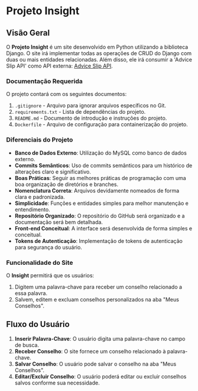 # Projeto Insight

## Visão Geral
O **Projeto Insight** é um site desenvolvido em Python utilizando a biblioteca Django. O site irá implementar todas as operações de CRUD do Django com duas ou mais entidades relacionadas. Além disso, ele irá consumir a 'Advice Slip API' como API externa: [Advice Slip API](http://api.adviceslip.com/advice).

### Documentação Requerida
O projeto contará com os seguintes documentos:
1. `.gitignore` - Arquivo para ignorar arquivos específicos no Git.
2. `requirements.txt` - Lista de dependências do projeto.
3. `README.md` - Documento de introdução e instruções do projeto.
4. `Dockerfile` - Arquivo de configuração para containerização do projeto.

### Diferenciais do Projeto
- **Banco de Dados Externo**: Utilização do MySQL como banco de dados externo.
- **Commits Semânticos**: Uso de commits semânticos para um histórico de alterações claro e significativo.
- **Boas Práticas**: Seguir as melhores práticas de programação com uma boa organização de diretórios e branches.
- **Nomenclatura Correta**: Arquivos devidamente nomeados de forma clara e padronizada.
- **Simplicidade**: Funções e entidades simples para melhor manutenção e entendimento.
- **Repositório Organizado**: O repositório do GitHub será organizado e a documentação será bem detalhada.
- **Front-end Conceitual**: A interface será desenvolvida de forma simples e conceitual.
- **Tokens de Autenticação**: Implementação de tokens de autenticação para segurança do usuário.

### Funcionalidade do Site
O **Insight** permitirá que os usuários:
1. Digitem uma palavra-chave para receber um conselho relacionado a essa palavra.
2. Salvem, editem e excluam conselhos personalizados na aba "Meus Conselhos".

## Fluxo do Usuário
1. **Inserir Palavra-Chave**: O usuário digita uma palavra-chave no campo de busca.
2. **Receber Conselho**: O site fornece um conselho relacionado à palavra-chave.
3. **Salvar Conselho**: O usuário pode salvar o conselho na aba "Meus Conselhos".
4. **Editar/Excluir Conselho**: O usuário poderá editar ou excluir conselhos salvos conforme sua necessidade.
